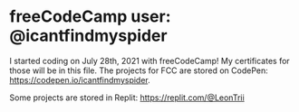 # freeCodeCamp user: @icantfindmyspider

I started coding on July 28th, 2021 with freeCodeCamp! My certificates for those will be in this file. The projects for FCC are stored on CodePen: https://codepen.io/icantfindmyspider. 

Some projects are stored in Replit: https://replit.com/@LeonTrii

